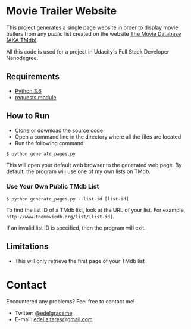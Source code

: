 # Movie Trailer Website

This project generates a single page website in order to display movie trailers from any *public* list created on the website [The Movie Database (AKA TMdb)](http://themoviedb.org).

All this code is used for a project in Udacity's Full Stack Developer Nanodegree.

## Requirements

* [Python 3.6](https://www.python.org/downloads/)
* [requests module](http://docs.python-requests.org/en/master/user/install/#install)

## How to Run

* Clone or download the source code 
* Open a command line in the directory where all the files are located
* Run the following command:

```
$ python generate_pages.py
```

This will open your default web browser to the generated web page. By default, the program will use one of my own lists on TMdb.

### Use Your Own Public TMdb List

```
$ python generate_pages.py --list-id [list-id]
```

To find the list ID of a TMdb list, look at the URL of your list. For example, `http://www.themoviedb.org/list/[list-id]`.

If an invalid list ID is specified, then the program will exit.

## Limitations

* This will only retrieve the first page of your TMdb list

# Contact

Encountered any problems? Feel free to contact me!

* Twitter: [@edelgraceme](http://twitter.com/edelgraceme)
* E-mail: edel.altares@gmail.com

